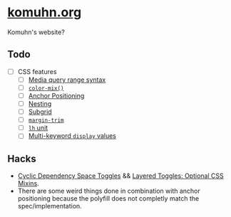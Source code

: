 # [komuhn.org](https://komuhn.org)

Komuhn's website?

## Todo

- [ ] CSS features
  - [ ] [Media query range syntax](https://caniuse.com/css-media-range-syntax)
  - [ ] [`color-mix()`](https://caniuse.com/mdn-css_types_color_color-mix)
  - [ ] [Anchor Positioning](https://caniuse.com/css-anchor-positioning)
  - [ ] [Nesting](https://caniuse.com/css-nesting)
  - [ ] [Subgrid](https://caniuse.com/css-subgrid)
  - [ ] [`margin-trim`](https://developer.mozilla.org/en-US/docs/Web/CSS/margin-trim#browser_compatibility)
  - [ ] [`lh` unit](https://caniuse.com/mdn-css_types_length_lh)
  - [ ] [Multi-keyword `display` values](https://caniuse.com/mdn-css_properties_display_multi-keyword_values)

## Hacks

- [Cyclic Dependency Space Toggles](https://kizu.dev/cyclic-toggles/) && [Layered Toggles: Optional CSS Mixins](https://kizu.dev/layered-toggles/).
- There are some weird things done in combination with anchor positioning because the polyfill does not completly match the spec/implementation.
